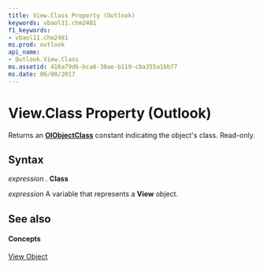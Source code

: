 ```yaml
---
title: View.Class Property (Outlook)
keywords: vbaol11.chm2481
f1_keywords:
- vbaol11.chm2481
ms.prod: outlook
api_name:
- Outlook.View.Class
ms.assetid: 416a79d6-bca6-30ae-b119-cba355a1bb77
ms.date: 06/08/2017
---
```



# View.Class Property (Outlook)

Returns an **[OlObjectClass](olobjectclass-enumeration-outlook.md)** constant indicating the object's class. Read-only.


## Syntax

 _expression_ . **Class**

 _expression_ A variable that represents a **View** object.


## See also


#### Concepts


[View Object](view-object-outlook.md)

